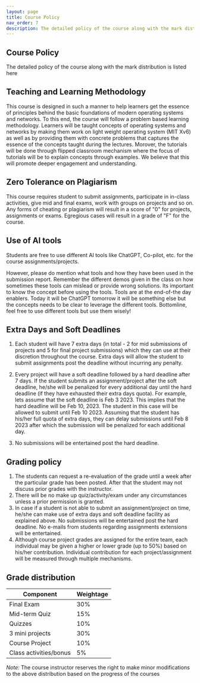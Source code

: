 ```yaml
---
layout: page
title: Course Policy
nav_order: 7
description: The detailed policy of the course along with the mark distribution is listed here
---
```


## Course Policy

The detailed policy of the course along with the mark distribution is listed here

## Teaching and Learning Methodology

This course is designed in such a manner to help learners get the essence of principles behind the basic foundations of modern operating systems and networks. To this end, the course will follow a problem based learning methodology. Learners will be taught concepts of operating systems and networks by making them work on light weight operating system (MIT Xv6) as well as by providing them with concrete problems that captures the essence of the concepts taught during the lectures. Morover, the tutorials will be done through flipped classroom mechanism where the focus of tutorials will be to explain concepts through examples. We believe that this will promote deeper engagement and understanding.

## Zero Tolerance on Plagiarism

This course requires student to submit assignments, participate in in-class activities, give mid and final exams, work with groups on projects and so on. Any forms of cheating or plagiarism will result in a score of "0" for projects, assignments or exams. Egregious cases will result in a grade of "F" for the course.

## Use of AI tools

Students are free to use different AI tools like ChatGPT, Co-pilot, etc. for the course assignments/projects. 

However, please do mention what tools and how they have been used in the submission report. Remember the different demos given in the class on how sometimes these tools can mislead or provide wrong solutions. Its important to know the concept before using the tools. Tools are at the end-of-the day enablers. Today it will be ChatGPT tomorrow it will be something else but the concepts needs to be clear to leverage the different tools. Bottomline, feel free to use different tools but use them wisely!

## Extra Days and Soft Deadlines

  1. Each student will have 7 extra days (in total - 2 for mid submissions of projects and 5 for final project submissions) which they can use at their discretion throughout the course. Extra days will allow the student to submit assignments post the deadline without incurring any penalty.

  2. Every project will have a soft deadline followed by a hard deadline after 7 days. If the student submits an assignment/project after the soft deadline, he/she will be penalized for every additional day until the hard deadline (if they have exhausted their extra days quota). For example, lets assume that the soft deadline is Feb 3 2023. This implies that the hard deadline will be Feb 10, 2023. The student in this case will be allowed to submit until Feb 10 2023. Assuming that the student has his/her full quota of extra days, they can delay submissions until Feb 8 2023 after which the submission will be penalized for each additional day.

  3. No submissions will be entertained post the hard deadline.

## Grading policy

  1. The students can request a re-evaluation of the grade until a week after the particular grade has been posted. After that the student may not discuss prior grades with the instructor.
  2. There will be no make up quiz/activity/exam under any circumstances unless a prior permission is granted.
  3. In case if a student is not able to submit an assignment/project on time, he/she can make use of extra days and soft deadline facility as explained above. No submissions will be entertained post the hard deadline. No e-mails from students regarding assignments extensions will be entertained.
  4. Although course project grades are assigned for the entire team, each individual may be given a higher or lower grade (up to 50%) based on his/her contribution. Individual contribution for each project/assignment will be measured through multiple mechanisms.

## Grade distribution

| Component    | Weightage |
| ----------- | ----------- |
| Final Exam      | 30%      |
| Mid-term Quiz   | 15%       |
| Quizzes  | 10%       |
| 3 mini projects  | 30%       |
| Course Project | 10%       |
| Class activities/bonus | 5%      |

*Note:* The course instructor reserves the right to make minor modifications to the above distribution based on the progress of the courses
